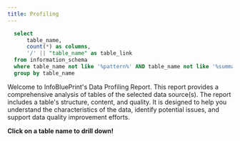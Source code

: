 ```yaml
---
title: Profiling
---
```


```sql tables
  select
      table_name,
      count(*) as columns,
      '/' || "table_name" as table_link
  from information_schema
  where table_name not like '%pattern%' AND table_name not like '%summary%'
  group by table_name
```

Welcome to InfoBluePrint's Data Profiling Report. This report provides a comprehensive analysis of tables of the selected data source(s). The report includes a table's structure, content, and quality. It is designed to help you understand the characteristics of the data, identify potential issues, and support data quality improvement efforts.

**Click on a table name to drill down!**
<DataTable
    data={tables}
    link=table_link
/>

<LastRefreshed/>
